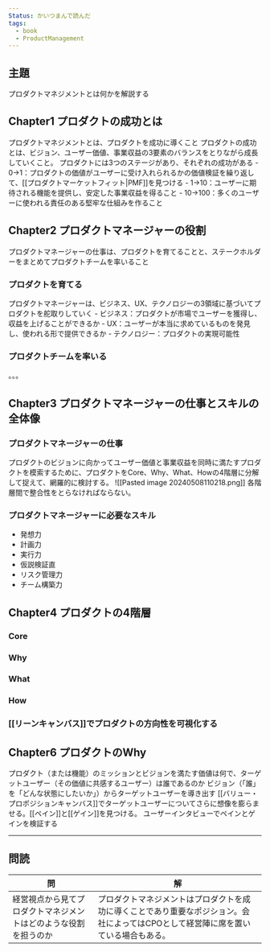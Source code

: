 ```yaml
---
Status: かいつまんで読んだ
tags:
  - book
  - ProductManagement
---
```

## 主題
プロダクトマネジメントとは何かを解説する

## Chapter1 プロダクトの成功とは
プロダクトマネジメントとは、プロダクトを成功に導くこと
プロダクトの成功とは、ビジョン、ユーザー価値、事業収益の3要素のバランスをとりながら成長していくこと。
プロダクトには3つのステージがあり、それぞれの成功がある
	- 0→1：プロダクトの価値がユーザーに受け入れられるかの価値検証を繰り返して、[[プロダクトマーケットフィット|PMF]]を見つける
	- 1→10：ユーザーに期待される機能を提供し、安定した事業収益を得ること
	- 10→100：多くのユーザーに使われる責任のある堅牢な仕組みを作ること
## Chapter2 プロダクトマネージャーの役割
プロダクトマネージャーの仕事は、プロダクトを育てることと、ステークホルダーをまとめてプロダクトチームを率いること
### プロダクトを育てる
プロダクトマネージャーは、ビジネス、UX、テクノロジーの3領域に基づいてプロダクトを舵取りしていく
	- ビジネス：プロダクトが市場でユーザーを獲得し、収益を上げることができるか
	- UX：ユーザーが本当に求めているものを発見し、使われる形で提供できるか
	- テクノロジー：プロダクトの実現可能性
### プロダクトチームを率いる
。。。
## Chapter3 プロダクトマネージャーの仕事とスキルの全体像
### プロダクトマネージャーの仕事
プロダクトのビジョンに向かってユーザー価値と事業収益を同時に満たすプロダクトを模索するために、プロダクトをCore、Why、What、Howの4階層に分解して捉えて、網羅的に検討する。
![[Pasted image 20240508110218.png]]
各階層間で整合性をとらなければならない。
### プロダクトマネージャーに必要なスキル
- 発想力
- 計画力
- 実行力
- 仮説検証直
- リスク管理力
- チーム構築力
## Chapter4 プロダクトの4階層
### Core
### Why
### What
### How
### [[リーンキャンバス]]でプロダクトの方向性を可視化する
## Chapter6 プロダクトのWhy
プロダクト（または機能）のミッションとビジョンを満たす価値は何で、ターゲットユーザー（その価値に共感するユーザー）は誰であるのか
ビジョン（「誰」を「どんな状態にしたいか」）からターゲットユーザーを導き出す
[[バリュー・プロポジションキャンバス]]でターゲットユーザーについてさらに想像を膨らませる。[[ペイン]]と[[ゲイン]]を見つける。
ユーザーインタビューでペインとゲインを検証する



--- 
## 問読
| 問                                | 解                                                                   |
| -------------------------------- | ------------------------------------------------------------------- |
| 経営視点から見てプロダクトマネジメントはどのような役割を担うのか | プロダクトマネジメントはプロダクトを成功に導くことであり重要なポジション。会社によってはCPOとして経営陣に席を置いている場合もある。 |
